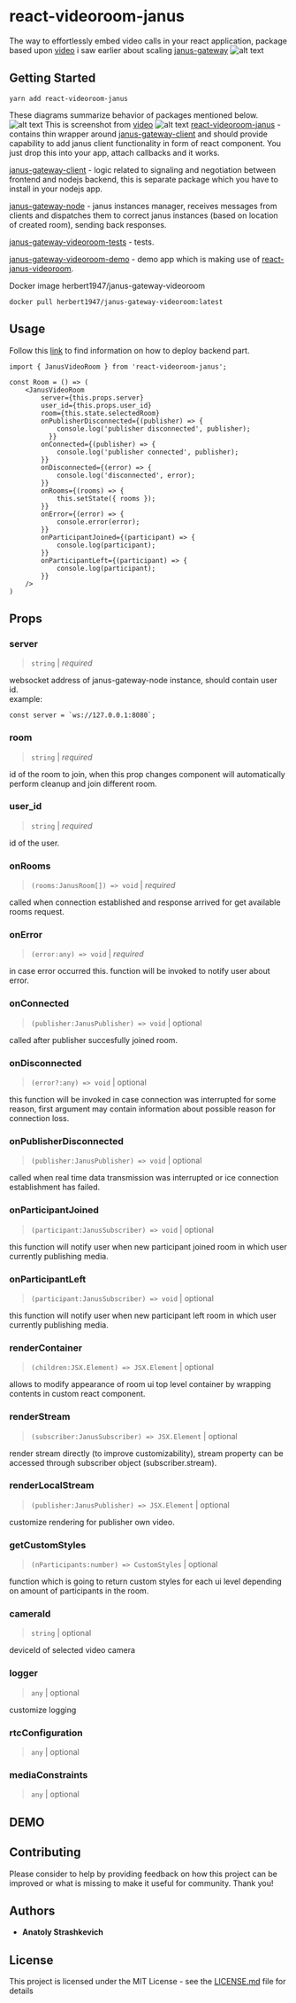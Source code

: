 # react-videoroom-janus
The way to effortlessly embed video calls in your react application, 
package based upon [video](https://www.youtube.com/watch?v=zxRwELmyWU0&t=1s) i saw earlier about scaling [janus-gateway](https://github.com/meetecho/janus-gateway)
![alt text](https://github.com/IG-88-2/react-janus-videoroom/blob/master/example.jpg?raw=true)
## Getting Started  
```
yarn add react-videoroom-janus  
```  
These diagrams summarize behavior of packages mentioned below.
![alt text](https://github.com/IG-88-2/react-janus-videoroom/blob/master/xxx.png?raw=true)
This is screenshot from [video](https://www.youtube.com/watch?v=zxRwELmyWU0&t=1s)
![alt text](https://github.com/IG-88-2/react-janus-videoroom/blob/master/plan.jpg?raw=true)
[react-videoroom-janus](https://github.com/IG-88-2/react-videoroom-janus) - contains thin wrapper around
[janus-gateway-client](https://github.com/IG-88-2/janus-gateway-client) and should provide capability to
add janus client functionality in form of react component. You just drop this into your app, attach callbacks and it works.  

[janus-gateway-client](https://github.com/IG-88-2/janus-gateway-client) - logic related to signaling and negotiation between frontend
and nodejs backend, this is separate package which you have to install in your nodejs app.  

[janus-gateway-node](https://github.com/IG-88-2/janus-gateway-node) - janus instances manager, 
receives messages from clients and dispatches them to correct janus instances (based on location of created room), sending back responses.  

[janus-gateway-videoroom-tests](https://github.com/IG-88-2/janus-gateway-videoroom-tests) - tests.  

[janus-gateway-videoroom-demo](https://github.com/IG-88-2/janus-gateway-videoroom-demo) - demo app which is making use of
[react-janus-videoroom](https://github.com/IG-88-2/react-janus-videoroom).  

Docker image herbert1947/janus-gateway-videoroom
```
docker pull herbert1947/janus-gateway-videoroom:latest 
```
## Usage

Follow this [link](https://github.com/IG-88-2/janus-gateway-node) to find information on how to deploy backend part.  

```
import { JanusVideoRoom } from 'react-videoroom-janus';

const Room = () => (
    <JanusVideoRoom
        server={this.props.server}
        user_id={this.props.user_id}
        room={this.state.selectedRoom}
        onPublisherDisconnected={(publisher) => {			
            console.log('publisher disconnected', publisher);        
	      }}
        onConnected={(publisher) => {
            console.log('publisher connected', publisher);
        }}
        onDisconnected={(error) => {
            console.log('disconnected', error);
        }}
        onRooms={(rooms) => {
            this.setState({ rooms });
        }}
        onError={(error) => {
            console.error(error);
        }}
        onParticipantJoined={(participant) => {
            console.log(participant);
        }}
        onParticipantLeft={(participant) => {
            console.log(participant);
        }}
    />
)
```
## Props  

### server

> `string` | _required_

websocket address of janus-gateway-node instance, should contain user id.  
example:
```
const server = `ws://127.0.0.1:8080`;
```

### room

> `string` | _required_

id of the room to join, when this prop changes component will automatically perform cleanup
and join different room.  

### user_id

> `string` | _required_

id of the user.  

### onRooms

> `(rooms:JanusRoom[]) => void` | _required_

called when connection established and response arrived for get available rooms request.  

### onError

> `(error:any) => void` | _required_

in case error occurred this. function will be invoked to notify user about error.  

### onConnected

> `(publisher:JanusPublisher) => void` | optional

called after publisher succesfully joined room.  

### onDisconnected

> `(error?:any) => void` | optional

this function will be invoked in case connection was interrupted for some reason,
first argument may contain information about possible reason for connection loss.  

### onPublisherDisconnected

> `(publisher:JanusPublisher) => void` | optional

called when real time data transmission was interrupted or ice connection establishment has failed.  

### onParticipantJoined

> `(participant:JanusSubscriber) => void` | optional

this function will notify user when new participant joined room in which user currently publishing media.  

### onParticipantLeft

> `(participant:JanusSubscriber) => void` | optional

this function will notify user when new participant left room in which user currently publishing media.  

### renderContainer

> `(children:JSX.Element) => JSX.Element` | optional

allows to modify appearance of room ui top level container by wrapping contents in custom react component.  

### renderStream

> `(subscriber:JanusSubscriber) => JSX.Element` | optional

render stream directly (to improve customizability), stream property can be accessed through subscriber object (subscriber.stream).

### renderLocalStream

> `(publisher:JanusPublisher) => JSX.Element` | optional

customize rendering for publisher own video.  

### getCustomStyles

> `(nParticipants:number) => CustomStyles` | optional

function which is going to return custom styles for each ui level depending on amount of participants in the room.

### cameraId

> `string` | optional

deviceId of selected video camera

### logger

> `any` | optional

customize logging

### rtcConfiguration

> `any` | optional

### mediaConstraints

> `any` | optional

## DEMO

## Contributing
Please consider to help by providing feedback on how this project can be 
improved or what is missing to make it useful for community. Thank you!
## Authors

* **Anatoly Strashkevich**

## License

This project is licensed under the MIT License - see the [LICENSE.md](LICENSE.md) file for details
